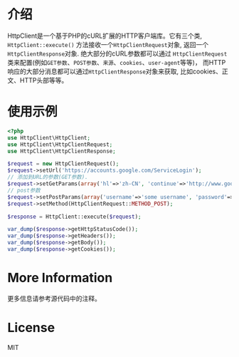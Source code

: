 # 介绍

HttpClient是一个基于PHP的cURL扩展的HTTP客户端库。它有三个类, `HttpClient::execute()`
 方法接收一个`HttpClientRequest`对象, 返回一个`HttpClientResponse`对象. 绝大部分的cURL参数都可以通过
 `HttpClientRequest` 类来配置(例如`GET参数`、`POST参数`、`来源`、`cookies`、`user-agent`等等)，
  而HTTP响应的大部分消息都可以通过`HttpClientResponse`对象来获取, 比如cookies、正文、HTTP头部等等。

# 使用示例

``` php
<?php
use HttpClient\HttpClient;
use HttpClient\HttpClientRequest;
use HttpClient\HttpClientResponse;

$request = new HttpClientRequest();
$request->setUrl('https://accounts.google.com/ServiceLogin');
// 添加到URL的参数(GET参数).
$request->setGetParams(array('hl'=>'zh-CN', 'continue'=>'http://www.google.com.hk'));
// post参数
$request->setPostParams(array('username'=>'some username', 'password'=>'mypassword'));
$request->setMethod(HttpClientRequest::METHOD_POST);

$response = HttpClient::execute($request);

var_dump($response->getHttpStatusCode());
var_dump($response->getHeaders());
var_dump($response->getBody());
var_dump($response->getCookies());
```

# More Information

更多信息请参考源代码中的注释。

# License
MIT

